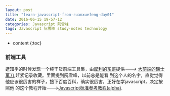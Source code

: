 ```yaml
---
layout: post
title: "learn-javascript-from-ruanxuefeng-day01"
date: 2016-06-15 19-57-12
categories: Javascript 阮雪峰
tags: Javascript 阮雪峰 study-notes technology
---
```


* content
{:toc}

### 前端工具 

逛知乎的时候发现一个纯干货前端工具集，由[犀利的东哥](http://www.cnblogs.com/Darren_code/)提供--->
[大前端的瑞士军刀](https://github.com/nieweidong/fetool),赶紧记录收藏。里面提到阮雪峰，以前总是能看
到这个人的名字，直觉觉得他应该很厉害的样子，搜下百度百科，确实很厉害，正好在学javascript，决定按照他
的这个教程开始--->[Javascript标准参考教程(alpha)](http://javascript.ruanyifeng.com/).
